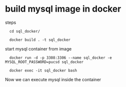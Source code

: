 # build mysql image in docker

steps

      cd sql_docker/
  
      docker build . -t sql_docker

start mysql container from image

      docker run -d -p 3308:3306 --name sql_docker -e MYSQL_ROOT_PASSWORD=pucsd sql_docker

      docker exec -it sql_docker bash 

Now we can execute mysql inside the container

